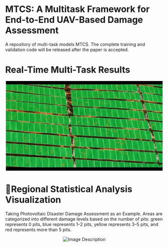 
# MTCS: A Multitask Framework for End-to-End UAV-Based Damage Assessment
A repository of multi-task models MTCS.
The complete training and validation code will be released after the paper is accepted.


# Real-Time Multi-Task Results



<div align="center">
  <img src="https://github.com/SCNU-RISLAB/MTCS/blob/main/v2.gif" alt="Image Description" width="500">
</div>



# 🎉Regional Statistical Analysis Visualization
Taking Photovoltaic Disaster Damage Assessment as an Example.
Areas are categorized into different damage levels based on the number of pits: green represents 0 pits, blue represents 1–2 pits, yellow represents 3–5 pits, and red represents more than 5 pits.

<div align="center">
  <img src="https://github.com/SCNU-RISLAB/MTCS/blob/main/vis_2.jpg" alt="Image Description" width="500">
</div>













